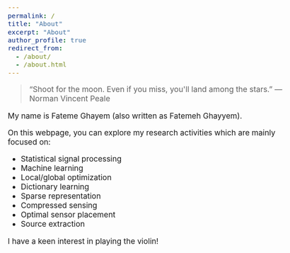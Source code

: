 ```yaml
---
permalink: /
title: "About"
excerpt: "About"
author_profile: true
redirect_from: 
  - /about/
  - /about.html
---
```


> “Shoot for the moon. Even if you miss, you'll land among the stars.” —Norman Vincent Peale

<style type="text/css"> body{ font-size: 13pt; } </style>

My name is Fateme Ghayem (also written as Fatemeh Ghayyem). 

On this webpage, you can explore my research activities which are mainly focused on:
* Statistical signal processing 
* Machine learning
* Local/global optimization
* Dictionary learning
* Sparse representation
* Compressed sensing
* Optimal sensor placement
* Source extraction

I have a keen interest in playing the violin!
